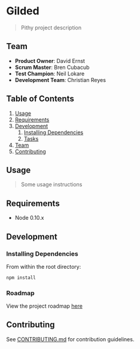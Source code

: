 Gilded
======

> Pithy project description

## Team

  - __Product Owner__: David Ernst
  - __Scrum Master__: Bren Cubacub
  - __Test Champion__: Neil Lokare
  - __Development Team__: Christian Reyes

## Table of Contents

1. [Usage](#Usage)
1. [Requirements](#requirements)
1. [Development](#development)
    1. [Installing Dependencies](#installing-dependencies)
    1. [Tasks](#tasks)
1. [Team](#team)
1. [Contributing](#contributing)

## Usage

> Some usage instructions

## Requirements

- Node 0.10.x

## Development

### Installing Dependencies

From within the root directory:

```sh
npm install
```

### Roadmap

View the project roadmap [here](https://github.com/hesitant-tapdancers/gilded/issues)


## Contributing

See [CONTRIBUTING.md](CONTRIBUTING.md) for contribution guidelines.
